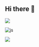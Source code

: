 ## Hi there 👋


<img src="https://capsule-render.vercel.app/api?type=waving&color=BDBDC8&height=150&section=header" />

![js](https://img.shields.io/badge/JavaScript-F7DF1E?style=for-the-badge&logo=JavaScript&logoColor=white)

<img src="https://capsule-render.vercel.app/api?type=waving&color=BDBDC8&height=150&section=footer" />
